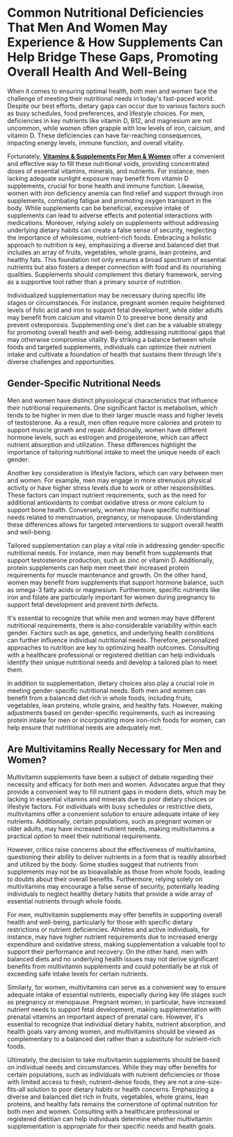 # Common Nutritional Deficiencies That Men And Women May Experience & How Supplements Can Help Bridge These Gaps, Promoting Overall Health And Well-Being

When it comes to ensuring optimal health, both men and women face the challenge of meeting their nutritional needs in today's fast-paced world. Despite our best efforts, dietary gaps can occur due to various factors such as busy schedules, food preferences, and lifestyle choices. For men, deficiencies in key nutrients like vitamin D, B12, and magnesium are not uncommon, while women often grapple with low levels of iron, calcium, and vitamin D. These deficiencies can have far-reaching consequences, impacting energy levels, immune function, and overall vitality.

Fortunately, [**Vitamins & Supplements For Men & Women**](https://evexianutrition.com/) offer a convenient and effective way to fill these nutritional voids, providing concentrated doses of essential vitamins, minerals, and nutrients. For instance, men lacking adequate sunlight exposure may benefit from vitamin D supplements, crucial for bone health and immune function. Likewise, women with iron deficiency anemia can find relief and support through iron supplements, combating fatigue and promoting oxygen transport in the body.
While supplements can be beneficial, excessive intake of supplements can lead to adverse effects and potential interactions with medications. Moreover, relying solely on supplements without addressing underlying dietary habits can create a false sense of security, neglecting the importance of wholesome, nutrient-rich foods. Embracing a holistic approach to nutrition is key, emphasizing a diverse and balanced diet that includes an array of fruits, vegetables, whole grains, lean proteins, and healthy fats. This foundation not only ensures a broad spectrum of essential nutrients but also fosters a deeper connection with food and its nourishing qualities. Supplements should complement this dietary framework, serving as a supportive tool rather than a primary source of nutrition.

Individualized supplementation may be necessary during specific life stages or circumstances. For instance, pregnant women require heightened levels of folic acid and iron to support fetal development, while older adults may benefit from calcium and vitamin D to preserve bone density and prevent osteoporosis. Supplementing one's diet can be a valuable strategy for promoting overall health and well-being, addressing nutritional gaps that may otherwise compromise vitality. By striking a balance between whole foods and targeted supplements, individuals can optimize their nutrient intake and cultivate a foundation of health that sustains them through life's diverse challenges and opportunities.

## Gender-Specific Nutritional Needs

Men and women have distinct physiological characteristics that influence their nutritional requirements. One significant factor is metabolism, which tends to be higher in men due to their larger muscle mass and higher levels of testosterone. As a result, men often require more calories and protein to support muscle growth and repair. Additionally, women have different hormone levels, such as estrogen and progesterone, which can affect nutrient absorption and utilization. These differences highlight the importance of tailoring nutritional intake to meet the unique needs of each gender.

Another key consideration is lifestyle factors, which can vary between men and women. For example, men may engage in more strenuous physical activity or have higher stress levels due to work or other responsibilities. These factors can impact nutrient requirements, such as the need for additional antioxidants to combat oxidative stress or more calcium to support bone health. Conversely, women may have specific nutritional needs related to menstruation, pregnancy, or menopause. Understanding these differences allows for targeted interventions to support overall health and well-being.

Tailored supplementation can play a vital role in addressing gender-specific nutritional needs. For instance, men may benefit from supplements that support testosterone production, such as zinc or vitamin D. Additionally, protein supplements can help men meet their increased protein requirements for muscle maintenance and growth. On the other hand, women may benefit from supplements that support hormone balance, such as omega-3 fatty acids or magnesium. Furthermore, specific nutrients like iron and folate are particularly important for women during pregnancy to support fetal development and prevent birth defects.

It's essential to recognize that while men and women may have different nutritional requirements, there is also considerable variability within each gender. Factors such as age, genetics, and underlying health conditions can further influence individual nutritional needs. Therefore, personalized approaches to nutrition are key to optimizing health outcomes. Consulting with a healthcare professional or registered dietitian can help individuals identify their unique nutritional needs and develop a tailored plan to meet them.

In addition to supplementation, dietary choices also play a crucial role in meeting gender-specific nutritional needs. Both men and women can benefit from a balanced diet rich in whole foods, including fruits, vegetables, lean proteins, whole grains, and healthy fats. However, making adjustments based on gender-specific requirements, such as increasing protein intake for men or incorporating more iron-rich foods for women, can help ensure that nutritional needs are adequately met.

## Are Multivitamins Really Necessary for Men and Women?

Multivitamin supplements have been a subject of debate regarding their necessity and efficacy for both men and women. Advocates argue that they provide a convenient way to fill nutrient gaps in modern diets, which may be lacking in essential vitamins and minerals due to poor dietary choices or lifestyle factors. For individuals with busy schedules or restrictive diets, multivitamins offer a convenient solution to ensure adequate intake of key nutrients. Additionally, certain populations, such as pregnant women or older adults, may have increased nutrient needs, making multivitamins a practical option to meet their nutritional requirements.

However, critics raise concerns about the effectiveness of multivitamins, questioning their ability to deliver nutrients in a form that is readily absorbed and utilized by the body. Some studies suggest that nutrients from supplements may not be as bioavailable as those from whole foods, leading to doubts about their overall benefits. Furthermore, relying solely on multivitamins may encourage a false sense of security, potentially leading individuals to neglect healthy dietary habits that provide a wide array of essential nutrients through whole foods.

For men, multivitamin supplements may offer benefits in supporting overall health and well-being, particularly for those with specific dietary restrictions or nutrient deficiencies. Athletes and active individuals, for instance, may have higher nutrient requirements due to increased energy expenditure and oxidative stress, making supplementation a valuable tool to support their performance and recovery. On the other hand, men with balanced diets and no underlying health issues may not derive significant benefits from multivitamin supplements and could potentially be at risk of exceeding safe intake levels for certain nutrients.

Similarly, for women, multivitamins can serve as a convenient way to ensure adequate intake of essential nutrients, especially during key life stages such as pregnancy or menopause. Pregnant women, in particular, have increased nutrient needs to support fetal development, making supplementation with prenatal vitamins an important aspect of prenatal care. However, it's essential to recognize that individual dietary habits, nutrient absorption, and health goals vary among women, and multivitamins should be viewed as complementary to a balanced diet rather than a substitute for nutrient-rich foods.

Ultimately, the decision to take multivitamin supplements should be based on individual needs and circumstances. While they may offer benefits for certain populations, such as individuals with nutrient deficiencies or those with limited access to fresh, nutrient-dense foods, they are not a one-size-fits-all solution to poor dietary habits or health concerns. Emphasizing a diverse and balanced diet rich in fruits, vegetables, whole grains, lean proteins, and healthy fats remains the cornerstone of optimal nutrition for both men and women. Consulting with a healthcare professional or registered dietitian can help individuals determine whether multivitamin supplementation is appropriate for their specific needs and health goals.
